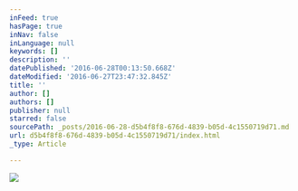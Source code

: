 ```yaml
---
inFeed: true
hasPage: true
inNav: false
inLanguage: null
keywords: []
description: ''
datePublished: '2016-06-28T00:13:50.668Z'
dateModified: '2016-06-27T23:47:32.845Z'
title: ''
author: []
authors: []
publisher: null
starred: false
sourcePath: _posts/2016-06-28-d5b4f8f8-676d-4839-b05d-4c1550719d71.md
url: d5b4f8f8-676d-4839-b05d-4c1550719d71/index.html
_type: Article

---
```

![](https://the-grid-user-content.s3-us-west-2.amazonaws.com/197a368f-9afb-471f-ab4b-f81447215ca0.jpg)